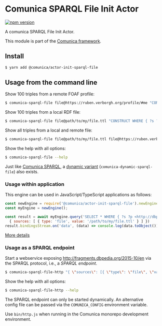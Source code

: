 # Comunica SPARQL File Init Actor

[![npm version](https://badge.fury.io/js/%40comunica%2Factor-init-sparql-file.svg)](https://www.npmjs.com/package/@comunica/actor-init-sparql-file)

A comunica SPARQL File Init Actor.

This module is part of the [Comunica framework](https://github.com/comunica/comunica).

## Install

```bash
$ yarn add @comunica/actor-init-sparql-file
```

## Usage from the command line

Show 100 triples from a remote FOAF profile:

```bash
$ comunica-sparql-file file@https://ruben.verborgh.org/profile/#me "CONSTRUCT WHERE { ?s ?p ?o } LIMIT 100"
```

Show 100 triples from a local RDF file:

```bash
$ comunica-sparql-file file@path/to/my/file.ttl "CONSTRUCT WHERE { ?s ?p ?o } LIMIT 100"
```

Show all triples from a local and remote file:

```bash
$ comunica-sparql-file file@path/to/my/file.ttl file@https://ruben.verborgh.org/profile/#me "CONSTRUCT WHERE { ?s ?p ?o } LIMIT 100"
```

Show the help with all options:

```bash
$ comunica-sparql-file --help
```

Just like [Comunica SPARQL](https://github.com/comunica/comunica/tree/master/packages/actor-init-sparql),
a [dynamic variant](https://github.com/comunica/comunica/tree/master/packages/actor-init-sparql#usage-from-the-command-line) (`comunica-dynamic-sparql-file`) also exists.

### Usage within application

This engine can be used in JavaScript/TypeScript applications as follows:

```javascript
const newEngine = require('@comunica/actor-init-sparql-file').newEngine;
const myEngine = newEngine();

const result = await myEngine.query('SELECT * WHERE { ?s ?p <http://dbpedia.org/resource/Belgium>. ?s ?p ?o } LIMIT 100',
  { sources: [ { type: 'file', value: '/path/to/my/file.ttl' } ] })
result.bindingsStream.on('data', (data) => console.log(data.toObject()));
```

[More details](https://github.com/comunica/comunica/tree/master/packages/actor-init-sparql#usage-within-application)

### Usage as a SPARQL endpoint

Start a webservice exposing http://fragments.dbpedia.org/2015-10/en via the SPARQL protocol, i.e., a _SPARQL endpoint_.

```bash
$ comunica-sparql-file-http "{ \"sources\": [{ \"type\": \"file\", \"value\" : \"/path/to/my/file.ttl" }]}"
```

Show the help with all options:

```bash
$ comunica-sparql-file-http --help
```

The SPARQL endpoint can only be started dynamically.
An alternative config file can be passed via the `COMUNICA_CONFIG` environment variable.

Use `bin/http.js` when running in the Comunica monorepo development environment.
